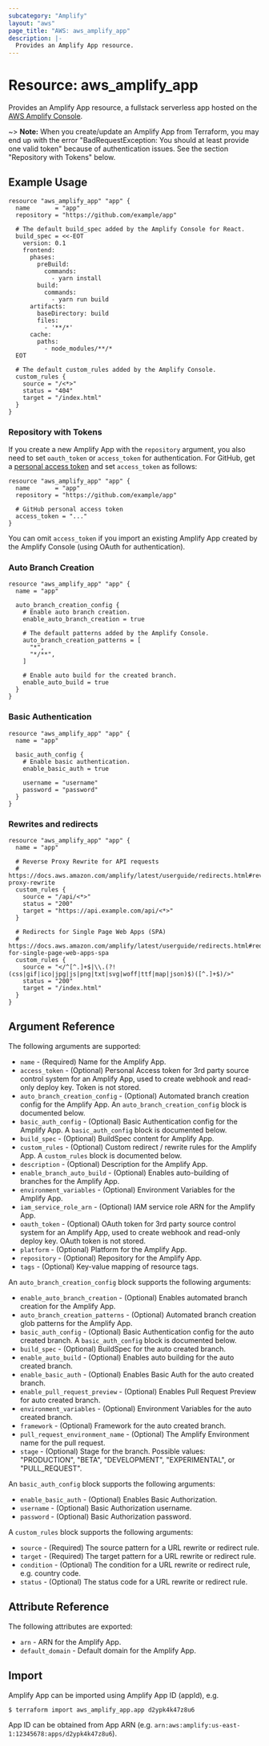 ```yaml
---
subcategory: "Amplify"
layout: "aws"
page_title: "AWS: aws_amplify_app"
description: |-
  Provides an Amplify App resource.
---
```


# Resource: aws_amplify_app

Provides an Amplify App resource, a fullstack serverless app hosted on the [AWS Amplify Console](https://docs.aws.amazon.com/amplify/latest/userguide/welcome.html).

~> **Note:** When you create/update an Amplify App from Terraform, you may end up with the error "BadRequestException: You should at least provide one valid token" because of authentication issues. See the section "Repository with Tokens" below.

## Example Usage

```hcl
resource "aws_amplify_app" "app" {
  name       = "app"
  repository = "https://github.com/example/app"

  # The default build_spec added by the Amplify Console for React.
  build_spec = <<-EOT
    version: 0.1
    frontend:
      phases:
        preBuild:
          commands:
            - yarn install
        build:
          commands:
            - yarn run build
      artifacts:
        baseDirectory: build
        files:
          - '**/*'
      cache:
        paths:
          - node_modules/**/*
  EOT

  # The default custom_rules added by the Amplify Console.
  custom_rules {
    source = "/<*>"
    status = "404"
    target = "/index.html"
  }
}
```

### Repository with Tokens

If you create a new Amplify App with the `repository` argument, you also need to set `oauth_token` or `access_token` for authentication. For GitHub, get a [personal access token](https://help.github.com/en/github/authenticating-to-github/creating-a-personal-access-token-for-the-command-line) and set `access_token` as follows:

```hcl
resource "aws_amplify_app" "app" {
  name       = "app"
  repository = "https://github.com/example/app"

  # GitHub personal access token
  access_token = "..."
}
```

You can omit `access_token` if you import an existing Amplify App created by the Amplify Console (using OAuth for authentication).

### Auto Branch Creation

```hcl
resource "aws_amplify_app" "app" {
  name = "app"

  auto_branch_creation_config {
    # Enable auto branch creation.
    enable_auto_branch_creation = true

    # The default patterns added by the Amplify Console.
    auto_branch_creation_patterns = [
      "*",
      "*/**",
    ]

    # Enable auto build for the created branch.
    enable_auto_build = true
  }
}
```

### Basic Authentication

```hcl
resource "aws_amplify_app" "app" {
  name = "app"

  basic_auth_config {
    # Enable basic authentication.
    enable_basic_auth = true

    username = "username"
    password = "password"
  }
}
```

### Rewrites and redirects

```hcl
resource "aws_amplify_app" "app" {
  name = "app"

  # Reverse Proxy Rewrite for API requests
  # https://docs.aws.amazon.com/amplify/latest/userguide/redirects.html#reverse-proxy-rewrite
  custom_rules {
    source = "/api/<*>"
    status = "200"
    target = "https://api.example.com/api/<*>"
  }

  # Redirects for Single Page Web Apps (SPA)
  # https://docs.aws.amazon.com/amplify/latest/userguide/redirects.html#redirects-for-single-page-web-apps-spa
  custom_rules {
    source = "</^[^.]+$|\\.(?!(css|gif|ico|jpg|js|png|txt|svg|woff|ttf|map|json)$)([^.]+$)/>"
    status = "200"
    target = "/index.html"
  }
}
```

## Argument Reference

The following arguments are supported:

* `name` - (Required) Name for the Amplify App.
* `access_token` - (Optional) Personal Access token for 3rd party source control system for an Amplify App, used to create webhook and read-only deploy key. Token is not stored.
* `auto_branch_creation_config` - (Optional) Automated branch creation config for the Amplify App. An `auto_branch_creation_config` block is documented below.
* `basic_auth_config` - (Optional) Basic Authentication config for the Amplify App. A `basic_auth_config` block is documented below.
* `build_spec` - (Optional) BuildSpec content for Amplify App.
* `custom_rules` - (Optional) Custom redirect / rewrite rules for the Amplify App. A `custom_rules` block is documented below.
* `description` - (Optional) Description for the Amplify App.
* `enable_branch_auto_build` - (Optional) Enables auto-building of branches for the Amplify App.
* `environment_variables` - (Optional) Environment Variables for the Amplify App.
* `iam_service_role_arn` - (Optional) IAM service role ARN for the Amplify App.
* `oauth_token` - (Optional) OAuth token for 3rd party source control system for an Amplify App, used to create webhook and read-only deploy key. OAuth token is not stored.
* `platform` - (Optional) Platform for the Amplify App.
* `repository` - (Optional) Repository for the Amplify App.
* `tags` - (Optional) Key-value mapping of resource tags.

An `auto_branch_creation_config` block supports the following arguments:

* `enable_auto_branch_creation` - (Optional) Enables automated branch creation for the Amplify App.
* `auto_branch_creation_patterns` - (Optional) Automated branch creation glob patterns for the Amplify App.
* `basic_auth_config` - (Optional) Basic Authentication config for the auto created branch. A `basic_auth_config` block is documented below.
* `build_spec` - (Optional) BuildSpec for the auto created branch.
* `enable_auto_build` - (Optional) Enables auto building for the auto created branch.
* `enable_basic_auth` - (Optional) Enables Basic Auth for the auto created branch.
* `enable_pull_request_preview` - (Optional) Enables Pull Request Preview for auto created branch.
* `environment_variables` - (Optional) Environment Variables for the auto created branch.
* `framework` - (Optional) Framework for the auto created branch.
* `pull_request_environment_name` - (Optional) The Amplify Environment name for the pull request.
* `stage` - (Optional) Stage for the branch. Possible values: "PRODUCTION", "BETA", "DEVELOPMENT", "EXPERIMENTAL", or "PULL_REQUEST".

An `basic_auth_config` block supports the following arguments:

* `enable_basic_auth` - (Optional) Enables Basic Authorization.
* `username` - (Optional) Basic Authorization username.
* `password` - (Optional) Basic Authorization password.

A `custom_rules` block supports the following arguments:

* `source` - (Required) The source pattern for a URL rewrite or redirect rule.
* `target` - (Required) The target pattern for a URL rewrite or redirect rule.
* `condition` - (Optional) The condition for a URL rewrite or redirect rule, e.g. country code.
* `status` - (Optional) The status code for a URL rewrite or redirect rule.

## Attribute Reference

The following attributes are exported:

* `arn` - ARN for the Amplify App.
* `default_domain` - Default domain for the Amplify App.

## Import

Amplify App can be imported using Amplify App ID (appId), e.g.

```
$ terraform import aws_amplify_app.app d2ypk4k47z8u6
```

App ID can be obtained from App ARN (e.g. `arn:aws:amplify:us-east-1:12345678:apps/d2ypk4k47z8u6`).
